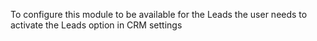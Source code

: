 To configure this module to be available for the Leads the user needs to
activate the Leads option in CRM settings
